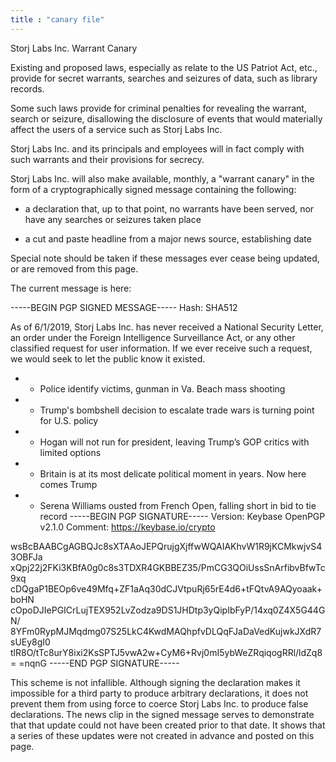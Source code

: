 ```yaml
---
title : "canary file"
---
```


Storj Labs Inc. Warrant Canary

Existing and proposed laws, especially as relate to the US Patriot Act, etc., provide for secret warrants,
searches and seizures of data, such as library records.

Some such laws provide for criminal penalties for revealing the warrant, search or seizure, disallowing the
disclosure of events that would materially affect the users of a service such as Storj Labs Inc.

Storj Labs Inc. and its principals and employees will in fact comply with such warrants and their provisions
for secrecy.

Storj Labs Inc. will also make available, monthly, a "warrant canary" in the form of a cryptographically signed
message containing the following:

- a declaration that, up to that point, no warrants have been served, nor have any searches or seizures
  taken place

- a cut and paste headline from a major news source, establishing date

Special note should be taken if these messages ever cease being updated, or are removed from this page.

The current message is here:

-----BEGIN PGP SIGNED MESSAGE-----
Hash: SHA512

As of 6/1/2019, Storj Labs Inc. has never received a National Security Letter, an order under the Foreign Intelligence
 Surveillance Act, or any other classified request for user information. If we ever receive such a request, we would
 seek to let the public know it existed.

- - Police identify victims, gunman in Va. Beach mass shooting
- - Trump's bombshell decision to escalate trade wars is turning point for U.S. policy
- - Hogan will not run for president, leaving Trump’s GOP critics with limited options
- - Britain is at its most delicate political moment in years. Now here comes Trump
- - Serena Williams ousted from French Open, falling short in bid to tie record
-----BEGIN PGP SIGNATURE-----
Version: Keybase OpenPGP v2.1.0
Comment: https://keybase.io/crypto

wsBcBAABCgAGBQJc8sXTAAoJEPQrujgXjffwWQAIAKhvW1R9jKCMkwjvS43OBFJa
xQpj22j2FKi3KBfA0g0c8s3TDXR4GKBBEZ35/PmCG3QOiUssSnArfibvBfwTc9xq
cDQgaP1BEOp6ve49Mfq+ZF1aAq30dCJVtpuRj65rE4d6+tFQtvA9AQyoaak+boHN
cOpoDJIePGICrLujTEX952LvZodza9DS1JHDtp3yQipIbFyP/14xq0Z4X5G44GN/
8YFm0RypMJMqdmg07S25LkC4KwdMAQhpfvDLQqFJaDaVedKujwkJXdR7sUEy8gI0
tlR8O/tTc8urY8ixi2KsSPTJ5vwA2w+CyM6+Rvj0mI5ybWeZRqiqogRRl/ldZq8=
=nqnG
-----END PGP SIGNATURE-----

This scheme is not infallible.  Although signing the declaration makes it impossible for a third party to produce
arbitrary declarations, it does not prevent them from using force to coerce Storj Labs Inc. to produce false
declarations. The news clip in the signed message serves to demonstrate that that update could not have been
created prior to that date.  It shows that a series of these updates were not created in advance and posted
on this page.
